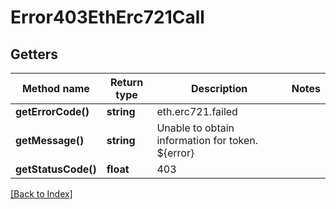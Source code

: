 # Error403EthErc721Call

## Getters

Method name | Return type | Description | Notes
------------ | ------------- | ------------- | -------------
**getErrorCode()** | **string** | eth.erc721.failed |
**getMessage()** | **string** | Unable to obtain information for token. ${error} |
**getStatusCode()** | **float** | 403 |

[[Back to Index]](../index.md)
